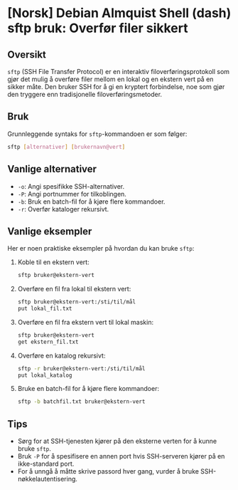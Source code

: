 # [Norsk] Debian Almquist Shell (dash) sftp bruk: Overfør filer sikkert

## Oversikt
`sftp` (SSH File Transfer Protocol) er en interaktiv filoverføringsprotokoll som gjør det mulig å overføre filer mellom en lokal og en ekstern vert på en sikker måte. Den bruker SSH for å gi en kryptert forbindelse, noe som gjør den tryggere enn tradisjonelle filoverføringsmetoder.

## Bruk
Grunnleggende syntaks for `sftp`-kommandoen er som følger:

```bash
sftp [alternativer] [brukernavn@vert]
```

## Vanlige alternativer
- `-o`: Angi spesifikke SSH-alternativer.
- `-P`: Angi portnummer for tilkoblingen.
- `-b`: Bruk en batch-fil for å kjøre flere kommandoer.
- `-r`: Overfør kataloger rekursivt.

## Vanlige eksempler
Her er noen praktiske eksempler på hvordan du kan bruke `sftp`:

1. Koble til en ekstern vert:
   ```bash
   sftp bruker@ekstern-vert
   ```

2. Overføre en fil fra lokal til ekstern vert:
   ```bash
   sftp bruker@ekstern-vert:/sti/til/mål
   put lokal_fil.txt
   ```

3. Overføre en fil fra ekstern vert til lokal maskin:
   ```bash
   sftp bruker@ekstern-vert
   get ekstern_fil.txt
   ```

4. Overføre en katalog rekursivt:
   ```bash
   sftp -r bruker@ekstern-vert:/sti/til/mål
   put lokal_katalog
   ```

5. Bruke en batch-fil for å kjøre flere kommandoer:
   ```bash
   sftp -b batchfil.txt bruker@ekstern-vert
   ```

## Tips
- Sørg for at SSH-tjenesten kjører på den eksterne verten for å kunne bruke `sftp`.
- Bruk `-P` for å spesifisere en annen port hvis SSH-serveren kjører på en ikke-standard port.
- For å unngå å måtte skrive passord hver gang, vurder å bruke SSH-nøkkelautentisering.